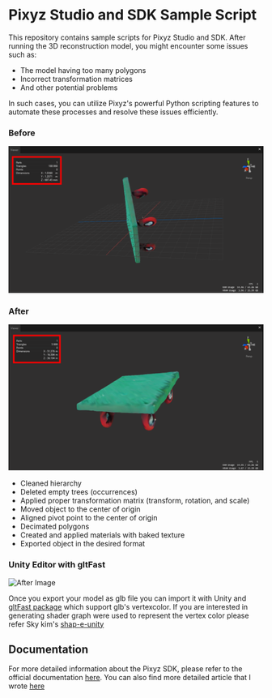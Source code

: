 # Pixyz Studio and SDK Sample Script

This repository contains sample scripts for Pixyz Studio and SDK. After running the 3D reconstruction model, you might encounter some issues such as:

- The model having too many polygons
- Incorrect transformation matrices
- And other potential problems

In such cases, you can utilize Pixyz's powerful Python scripting features to automate these processes and resolve these issues efficiently.

### Before
![Before Image](./images/before.png)

### After
![After Image](./images/after.png)

- Cleaned hierarchy
- Deleted empty trees (occurrences)
- Applied proper transformation matrix (transform, rotation, and scale)
- Moved object to the center of origin
- Aligned pivot point to the center of origin
- Decimated polygons
- Created and applied materials with baked texture
- Exported object in the desired format

### Unity Editor with gltFast
![After Image](./images/Editor_(gltFast).png)

Once you export your model as glb file you can import it with Unity and [gltFast package](https://docs.unity3d.com/Packages/com.unity.cloud.gltfast@6.8/manual/installation.html) which support glb's vertexcolor.
If you are interested in generating shader graph were used to represent the vertex color please refer Sky kim's [shap-e-unity](https://github.com/skykim/shap-e-unity/tree/main)

## Documentation

For more detailed information about the Pixyz SDK, please refer to the official documentation [here](https://www.pixyz-software.com/documentations/html/2024.2/sdk/apidoc/python/algo.html).
You can also find more detailed article that I wrote [here](https://pnltoen.tistory.com/entry/Pixyz-Pixyz-SDK-%EC%86%8C%EA%B0%9C-%EB%B0%8F-Python%EC%9D%84-%ED%86%B5%ED%95%9C-AI-%EA%B8%B0%EB%8A%A5-%ED%99%9C%EC%9A%A9%ED%95%98%EA%B8%B0-TripoSR)
